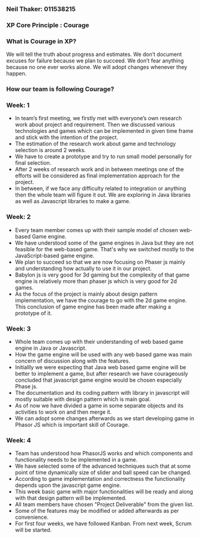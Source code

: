 ### Neil Thaker: 011538215

### XP Core Principle : Courage

### What is Courage in XP?
We will tell the truth about progress and estimates. 
We don’t document excuses for failure because we plan to succeed. 
We don’t fear anything because no one ever works alone.
We will adopt changes whenever they happen.

### How our team is following **Courage**?

### Week: 1

* In team’s first meeting, we firstly met with everyone’s own research work about project and requirement. Then we discussed various technologies and games which can be implemented in given time frame and stick with the intention of the project.
* The estimation of the research work about game and technology selection is around 2 weeks. 
* We have to create a prototype and try to run small model personally for final selection. 
* After 2 weeks of research work and in between meetings one of the efforts will be considered as final implementation approach for the project. 
* In between, if we face any difficulty related to integration or anything then the whole team will figure it out. We are exploring in Java libraries as well as Javascript libraries to make a game.

### Week: 2 

* Every team member comes up with their sample model of chosen web-based Game engine. 
* We have understood some of the game engines in Java but they are not feasible for the web-based game. That's why we switched mostly to the JavaScript-based game engine.   
* We plan to succeed so that we are now focusing on Phaser js mainly and understanding how actually to use it in our project.   
* Babylon js is very good for 3d gaming but the complexity of that game engine is relatively more than phaser js which is very good for 2d games.  
* As the focus of the project is mainly about design pattern implementation, we have the courage to go with the 2d game engine. This conclusion of game engine has been made after making a prototype of it. 

### Week: 3

* Whole team comes up with their understanding of web based game engine in Java or Javascript.
* How the game engine will be used with any web based game was main concern of discussion along with the features.
* Initiallly we were expecting that Java web based game engine will be better to implement a game, but after research we have courageously concluded that javascript game engine would be chosen especially Phase js.
* The documentation and its coding pattern with library in javascript will mostly suitable with design pattern which is main goal.
* As of now we have divided a game in some separate objects and its activities to work on and then merge it.
* We can adopt some changes afterwards as we start developing game in Phasor JS which is important skill of Courage.


### Week: 4

* Team has understood how PhasorJS works and which components and functionality needs to be implemented in a game. 
* We have selected some of the advanced techniques such that at some point of time dynamically size of slider and ball speed can be changed. 
* According to game implementation and correctness the functionality depends upon the javascript game engine. 
* This week basic game with major functionalities will be ready and along with that design pattern will be implemented. 
* All team members have chosen "Project Deliverable" from the given list.  
* Some of the features may be modified or added afterwards as per convenience.  
* For first four weeks, we have followed Kanban. From next week, Scrum will be started.



